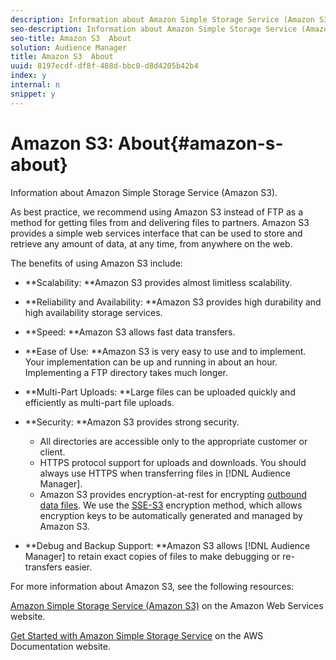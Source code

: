 ```yaml
---
description: Information about Amazon Simple Storage Service (Amazon S3).
seo-description: Information about Amazon Simple Storage Service (Amazon S3).
seo-title: Amazon S3  About
solution: Audience Manager
title: Amazon S3  About
uuid: 8197ecdf-df8f-488d-bbc0-d8d4205b42b4
index: y
internal: n
snippet: y
---
```


# Amazon S3: About{#amazon-s-about}

Information about Amazon Simple Storage Service (Amazon S3).

As best practice, we recommend using Amazon S3 instead of FTP as a method for getting files from and delivering files to partners. Amazon S3 provides a simple web services interface that can be used to store and retrieve any amount of data, at any time, from anywhere on the web.

The benefits of using Amazon S3 include:

* **Scalability: **Amazon S3 provides almost limitless scalability. 
* **Reliability and Availability: **Amazon S3 provides high durability and high availability storage services. 
* **Speed: **Amazon S3 allows fast data transfers. 
* **Ease of Use: **Amazon S3 is very easy to use and to implement. Your implementation can be up and running in about an hour. Implementing a FTP directory takes much longer. 
* **Multi-Part Uploads: **Large files can be uploaded quickly and efficiently as multi-part file uploads. 
* **Security: **Amazon S3 provides strong security.

    * All directories are accessible only to the appropriate customer or client. 
    * HTTPS protocol support for uploads and downloads. You should always use HTTPS when transferring files in [!DNL Audience Manager]. 
    * Amazon S3 provides encryption-at-rest for encrypting [outbound data files](../c-integration/receiving-audience-data/batch-outbound-transfers/batch-outbound-transfers.md#concept_11A07DEA9D49404A94C62931B8499E43). We use the [SSE-S3](http://docs.aws.amazon.com/AmazonS3/latest/dev/serv-side-encryption.html) encryption method, which allows encryption keys to be automatically generated and managed by Amazon S3.

* **Debug and Backup Support: **Amazon S3 allows [!DNL Audience Manager] to retain exact copies of files to make debugging or re-transfers easier.

For more information about Amazon S3, see the following resources:

[Amazon Simple Storage Service (Amazon S3)](http://aws.amazon.com/s3/) on the Amazon Web Services website.

[Get Started with Amazon Simple Storage Service](http://docs.aws.amazon.com/AmazonS3/latest/gsg/GetStartedWithS3.html) on the AWS Documentation website. 
